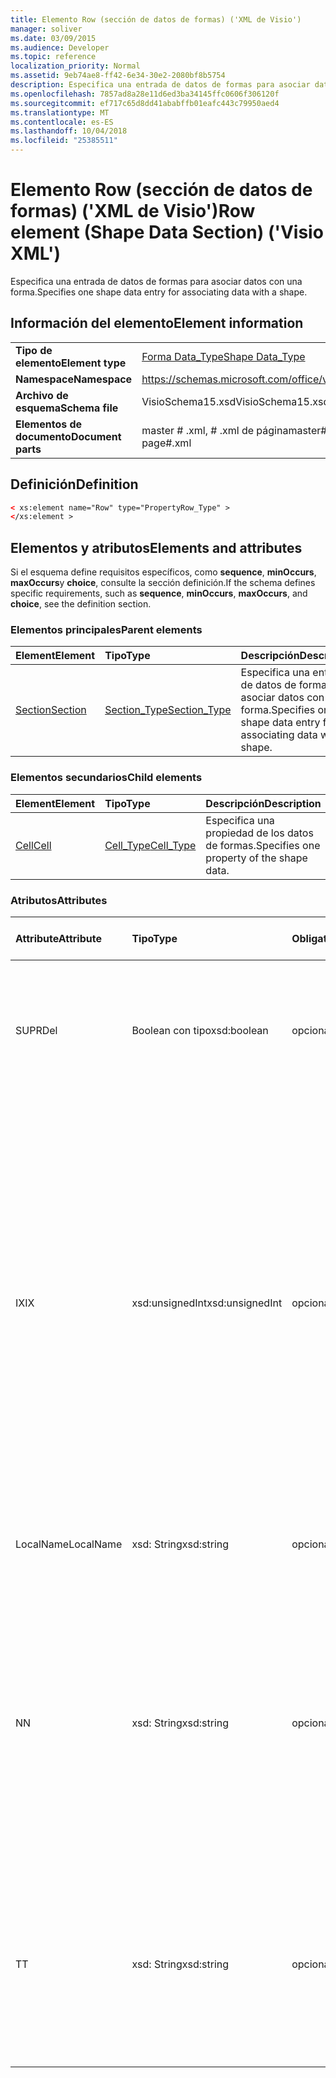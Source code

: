 ```yaml
---
title: Elemento Row (sección de datos de formas) ('XML de Visio')
manager: soliver
ms.date: 03/09/2015
ms.audience: Developer
ms.topic: reference
localization_priority: Normal
ms.assetid: 9eb74ae8-ff42-6e34-30e2-2080bf8b5754
description: Especifica una entrada de datos de formas para asociar datos con una forma.
ms.openlocfilehash: 7857ad8a28e11d6ed3ba34145ffc0606f306120f
ms.sourcegitcommit: ef717c65d8dd41ababffb01eafc443c79950aed4
ms.translationtype: MT
ms.contentlocale: es-ES
ms.lasthandoff: 10/04/2018
ms.locfileid: "25385511"
---
```

# <a name="row-element-shape-data-section-visio-xml"></a><span data-ttu-id="c6eb9-103">Elemento Row (sección de datos de formas) ('XML de Visio')</span><span class="sxs-lookup"><span data-stu-id="c6eb9-103">Row element (Shape Data Section) ('Visio XML')</span></span>

<span data-ttu-id="c6eb9-104">Especifica una entrada de datos de formas para asociar datos con una forma.</span><span class="sxs-lookup"><span data-stu-id="c6eb9-104">Specifies one shape data entry for associating data with a shape.</span></span>
  
## <a name="element-information"></a><span data-ttu-id="c6eb9-105">Información del elemento</span><span class="sxs-lookup"><span data-stu-id="c6eb9-105">Element information</span></span>

|||
|:-----|:-----|
|<span data-ttu-id="c6eb9-106">**Tipo de elemento**</span><span class="sxs-lookup"><span data-stu-id="c6eb9-106">**Element type**</span></span> <br/> |[<span data-ttu-id="c6eb9-107">Forma Data_Type</span><span class="sxs-lookup"><span data-stu-id="c6eb9-107">Shape Data_Type</span></span>](propertyrow_type-complextypevisio-xml.md) <br/> |
|<span data-ttu-id="c6eb9-108">**Namespace**</span><span class="sxs-lookup"><span data-stu-id="c6eb9-108">**Namespace**</span></span> <br/> |https://schemas.microsoft.com/office/visio/2012/main  <br/> |
|<span data-ttu-id="c6eb9-109">**Archivo de esquema**</span><span class="sxs-lookup"><span data-stu-id="c6eb9-109">**Schema file**</span></span> <br/> |<span data-ttu-id="c6eb9-110">VisioSchema15.xsd</span><span class="sxs-lookup"><span data-stu-id="c6eb9-110">VisioSchema15.xsd</span></span>  <br/> |
|<span data-ttu-id="c6eb9-111">**Elementos de documento**</span><span class="sxs-lookup"><span data-stu-id="c6eb9-111">**Document parts**</span></span> <br/> |<span data-ttu-id="c6eb9-112">master # .xml, # .xml de página</span><span class="sxs-lookup"><span data-stu-id="c6eb9-112">master#.xml, page#.xml</span></span>  <br/> |
   
## <a name="definition"></a><span data-ttu-id="c6eb9-113">Definición</span><span class="sxs-lookup"><span data-stu-id="c6eb9-113">Definition</span></span>

```XML
< xs:element name="Row" type="PropertyRow_Type" >
</xs:element >
```

## <a name="elements-and-attributes"></a><span data-ttu-id="c6eb9-114">Elementos y atributos</span><span class="sxs-lookup"><span data-stu-id="c6eb9-114">Elements and attributes</span></span>

<span data-ttu-id="c6eb9-115">Si el esquema define requisitos específicos, como **sequence**, **minOccurs**, **maxOccurs**y **choice**, consulte la sección definición.</span><span class="sxs-lookup"><span data-stu-id="c6eb9-115">If the schema defines specific requirements, such as **sequence**, **minOccurs**, **maxOccurs**, and **choice**, see the definition section.</span></span> 
  
### <a name="parent-elements"></a><span data-ttu-id="c6eb9-116">Elementos principales</span><span class="sxs-lookup"><span data-stu-id="c6eb9-116">Parent elements</span></span>

|<span data-ttu-id="c6eb9-117">**Element**</span><span class="sxs-lookup"><span data-stu-id="c6eb9-117">**Element**</span></span>|<span data-ttu-id="c6eb9-118">**Tipo**</span><span class="sxs-lookup"><span data-stu-id="c6eb9-118">**Type**</span></span>|<span data-ttu-id="c6eb9-119">**Descripción**</span><span class="sxs-lookup"><span data-stu-id="c6eb9-119">**Description**</span></span>|
|:-----|:-----|:-----|
|[<span data-ttu-id="c6eb9-120">Section</span><span class="sxs-lookup"><span data-stu-id="c6eb9-120">Section</span></span>](section-element-sheet_type-complextypevisio-xml.md) <br/> |[<span data-ttu-id="c6eb9-121">Section_Type</span><span class="sxs-lookup"><span data-stu-id="c6eb9-121">Section_Type</span></span>](section_type-complextypevisio-xml.md) <br/> |<span data-ttu-id="c6eb9-122">Especifica una entrada de datos de formas para asociar datos con una forma.</span><span class="sxs-lookup"><span data-stu-id="c6eb9-122">Specifies one shape data entry for associating data with a shape.</span></span>  <br/> |
   
### <a name="child-elements"></a><span data-ttu-id="c6eb9-123">Elementos secundarios</span><span class="sxs-lookup"><span data-stu-id="c6eb9-123">Child elements</span></span>

|<span data-ttu-id="c6eb9-124">**Element**</span><span class="sxs-lookup"><span data-stu-id="c6eb9-124">**Element**</span></span>|<span data-ttu-id="c6eb9-125">**Tipo**</span><span class="sxs-lookup"><span data-stu-id="c6eb9-125">**Type**</span></span>|<span data-ttu-id="c6eb9-126">**Descripción**</span><span class="sxs-lookup"><span data-stu-id="c6eb9-126">**Description**</span></span>|
|:-----|:-----|:-----|
|[<span data-ttu-id="c6eb9-127">Cell</span><span class="sxs-lookup"><span data-stu-id="c6eb9-127">Cell</span></span>](cell-element-shape-data-sectionvisio-xml.md) <br/> |[<span data-ttu-id="c6eb9-128">Cell_Type</span><span class="sxs-lookup"><span data-stu-id="c6eb9-128">Cell_Type</span></span>](cell_type-complextypevisio-xml.md) <br/> |<span data-ttu-id="c6eb9-129">Especifica una propiedad de los datos de formas.</span><span class="sxs-lookup"><span data-stu-id="c6eb9-129">Specifies one property of the shape data.</span></span>  <br/> |
   
### <a name="attributes"></a><span data-ttu-id="c6eb9-130">Atributos</span><span class="sxs-lookup"><span data-stu-id="c6eb9-130">Attributes</span></span>

|<span data-ttu-id="c6eb9-131">**Attribute**</span><span class="sxs-lookup"><span data-stu-id="c6eb9-131">**Attribute**</span></span>|<span data-ttu-id="c6eb9-132">**Tipo**</span><span class="sxs-lookup"><span data-stu-id="c6eb9-132">**Type**</span></span>|<span data-ttu-id="c6eb9-133">**Obligatorio**</span><span class="sxs-lookup"><span data-stu-id="c6eb9-133">**Required**</span></span>|<span data-ttu-id="c6eb9-134">**Descripción**</span><span class="sxs-lookup"><span data-stu-id="c6eb9-134">**Description**</span></span>|<span data-ttu-id="c6eb9-135">**Valores posibles**</span><span class="sxs-lookup"><span data-stu-id="c6eb9-135">**Possible values**</span></span>|
|:-----|:-----|:-----|:-----|:-----|
|<span data-ttu-id="c6eb9-136">SUPR</span><span class="sxs-lookup"><span data-stu-id="c6eb9-136">Del</span></span>  <br/> |<span data-ttu-id="c6eb9-137">Boolean con tipo</span><span class="sxs-lookup"><span data-stu-id="c6eb9-137">xsd:boolean</span></span>  <br/> |<span data-ttu-id="c6eb9-138">opcional</span><span class="sxs-lookup"><span data-stu-id="c6eb9-138">optional</span></span>  <br/> |<span data-ttu-id="c6eb9-139">Especifica si se ha eliminado una fila que de lo contrario heredan la configuración de una forma de patrón.</span><span class="sxs-lookup"><span data-stu-id="c6eb9-139">Specifies whether a row that would otherwise be inherited from a master shape has been deleted.</span></span>  <br/> |<span data-ttu-id="c6eb9-140">Valores del tipo Boolean con tipo.</span><span class="sxs-lookup"><span data-stu-id="c6eb9-140">Values of the xsd:boolean type.</span></span>  <br/> |
|<span data-ttu-id="c6eb9-141">IX</span><span class="sxs-lookup"><span data-stu-id="c6eb9-141">IX</span></span>  <br/> |<span data-ttu-id="c6eb9-142">xsd:unsignedInt</span><span class="sxs-lookup"><span data-stu-id="c6eb9-142">xsd:unsignedInt</span></span>  <br/> |<span data-ttu-id="c6eb9-143">opcional</span><span class="sxs-lookup"><span data-stu-id="c6eb9-143">optional</span></span>  <br/> |<span data-ttu-id="c6eb9-144">Especifica el identificador basado en uno de la fila.</span><span class="sxs-lookup"><span data-stu-id="c6eb9-144">Specifies the one-based identifier for the row.</span></span> <span data-ttu-id="c6eb9-145">Debe ser único y mayor que otros identificadores en la misma sección. El atributo IX solo se usa para las secciones de carácter, conexión, campo, FillGradient, geometría, capa, LineGradient, párrafo, revisor, cero y las fichas.</span><span class="sxs-lookup"><span data-stu-id="c6eb9-145">It should be unqiue and greater than other identifiers in the same section.The IX attribute is only used for the Character, Connection, Field, FillGradient, Geometry, Layer, LineGradient, Paragraph, Reviewer, Scratch, and Tabs sections.</span></span> <span data-ttu-id="c6eb9-146">Sólo una fila puede tener uno de los atributos IX o N.</span><span class="sxs-lookup"><span data-stu-id="c6eb9-146">A row can only have one of the IX or N attributes.</span></span>  <br/> |<span data-ttu-id="c6eb9-147">Valores del tipo xsd:unsignedInt.</span><span class="sxs-lookup"><span data-stu-id="c6eb9-147">Values of the xsd:unsignedInt type.</span></span>  <br/> |
|<span data-ttu-id="c6eb9-148">LocalName</span><span class="sxs-lookup"><span data-stu-id="c6eb9-148">LocalName</span></span>  <br/> |<span data-ttu-id="c6eb9-149">xsd: String</span><span class="sxs-lookup"><span data-stu-id="c6eb9-149">xsd:string</span></span>  <br/> |<span data-ttu-id="c6eb9-150">opcional</span><span class="sxs-lookup"><span data-stu-id="c6eb9-150">optional</span></span>  <br/> |<span data-ttu-id="c6eb9-151">Especifica el nombre único de dependen del idioma de la fila.</span><span class="sxs-lookup"><span data-stu-id="c6eb9-151">Specifies the unique language-dependent name of the row.</span></span>  <br/> |<span data-ttu-id="c6eb9-152">Valores del tipo XSD: String.</span><span class="sxs-lookup"><span data-stu-id="c6eb9-152">Values of the xsd:string type.</span></span>  <br/> |
|<span data-ttu-id="c6eb9-153">N</span><span class="sxs-lookup"><span data-stu-id="c6eb9-153">N</span></span>  <br/> |<span data-ttu-id="c6eb9-154">xsd: String</span><span class="sxs-lookup"><span data-stu-id="c6eb9-154">xsd:string</span></span>  <br/> |<span data-ttu-id="c6eb9-155">opcional</span><span class="sxs-lookup"><span data-stu-id="c6eb9-155">optional</span></span>  <br/> |<span data-ttu-id="c6eb9-156">Especifica el nombre único de independiente del idioma de la fila. El atributo N solo se usa para las secciones de usuario, propiedad, acciones, Control, conexión, hipervínculo y ActionTag.</span><span class="sxs-lookup"><span data-stu-id="c6eb9-156">Specifies the unique language-independent name of the row.The N attribute is only used for the User, Property, Actions, Control, Connection, Hyperlink, and ActionTag sections.</span></span> <span data-ttu-id="c6eb9-157">Sólo una fila puede tener uno de los atributos IX o N.</span><span class="sxs-lookup"><span data-stu-id="c6eb9-157">A row can only have one of the IX or N attributes.</span></span>  <br/> |<span data-ttu-id="c6eb9-158">Valores del tipo XSD: String.</span><span class="sxs-lookup"><span data-stu-id="c6eb9-158">Values of the xsd:string type.</span></span>  <br/> |
|<span data-ttu-id="c6eb9-159">T</span><span class="sxs-lookup"><span data-stu-id="c6eb9-159">T</span></span>  <br/> |<span data-ttu-id="c6eb9-160">xsd: String</span><span class="sxs-lookup"><span data-stu-id="c6eb9-160">xsd:string</span></span>  <br/> |<span data-ttu-id="c6eb9-161">opcional</span><span class="sxs-lookup"><span data-stu-id="c6eb9-161">optional</span></span>  <br/> |<span data-ttu-id="c6eb9-162">Especifica el tipo de la ruta de acceso geométrica representada por la fila y utilizado en la visualización de la geometría.</span><span class="sxs-lookup"><span data-stu-id="c6eb9-162">Specifies the type of the geometric path represented by the row and used in geometry visualization.</span></span> <span data-ttu-id="c6eb9-163">El atributo T solo se usa para la sección de geometría.</span><span class="sxs-lookup"><span data-stu-id="c6eb9-163">The T attribute is only used for the Geometry section.</span></span>  <br/> |<span data-ttu-id="c6eb9-164">Valores del tipo XSD: String.</span><span class="sxs-lookup"><span data-stu-id="c6eb9-164">Values of the xsd:string type.</span></span>  <br/> |
   

